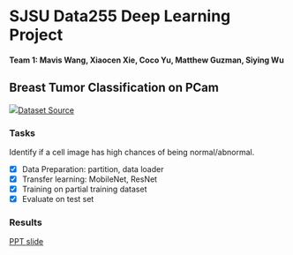 # SJSU Data255 Deep Learning Project
#### Team 1: Mavis Wang, Xiaocen Xie, Coco Yu, Matthew Guzman, Siying Wu
## Breast Tumor Classification on PCam
<p>
<img src= 'https://github.com/basveeling/pcam/blob/master/pcam.jpg?raw=true'><a href='https://github.com/basveeling/pcam'>Dataset Source</a></img>

### Tasks
Identify if a cell image has high chances of being normal/abnormal.

- [x] Data Preparation: partition, data loader
- [x] Transfer learning: MobileNet, ResNet
- [x] Training on partial training dataset
- [x] Evaluate on test set

### Results
<a href='https://github.com/SJSUMS/PCam/blob/main/PCam_slides.pdf'>PPT slide</a>
